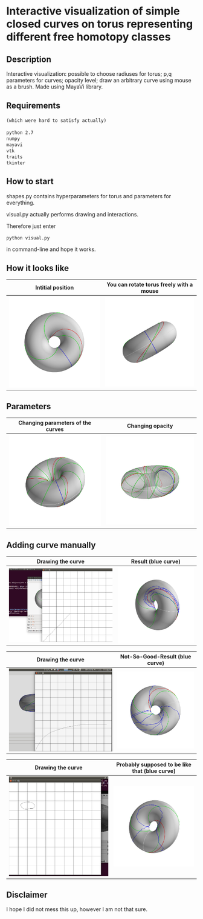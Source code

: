 # Interactive visualization of simple closed curves on torus representing different free homotopy classes

## Description
Interactive visualization: possible to choose radiuses for torus;  p,q parameters for curves; opacity level; draw an arbitrary curve using mouse as a brush. Made using MayaVi library.

## Requirements
```
(which were hard to satisfy actually)

python 2.7
numpy
mayavi
vtk
traits
tkinter
```

## How to start
shapes.py contains hyperparameters for torus and parameters for everything.

visual.py actually performs drawing and interactions.

Therefore just enter
```
python visual.py
```
in command-line and hope it works.


## How it looks like

Intitial position             |  You can rotate torus freely with a mouse
:-------------------------:|:-------------------------:
![](https://github.com/ttaggg/torus/blob/master/images/snapshot.png)  |  ![](https://github.com/ttaggg/torus/blob/master/images/snapshot1.png)


## Parameters

Changing parameters of the curves             |  Changing opacity
:-------------------------:|:-------------------------:
![](https://github.com/ttaggg/torus/blob/master/images/snapshot2.png)  |  ![](https://github.com/ttaggg/torus/blob/master/images/snapshot3.png)


## Adding curve manually

  Drawing the curve    |  Result (blue curve)
:-------------------------:|:-------------------------:
![](https://github.com/ttaggg/torus/blob/master/images/tksnap1.png)  |  ![](https://github.com/ttaggg/torus/blob/master/images/snapshot5.png)


  Drawing the curve    |  Not-So-Good-Result (blue curve)
:-------------------------:|:-------------------------:
![](https://github.com/ttaggg/torus/blob/master/images/tksnap2.png)  |  ![](https://github.com/ttaggg/torus/blob/master/images/snapshot6.png)


  Drawing the curve    |  Probably supposed to be like that (blue curve)
:-------------------------:|:-------------------------:
![](https://github.com/ttaggg/torus/blob/master/images/tksnap3.png)  |  ![](https://github.com/ttaggg/torus/blob/master/images/snapshot7.png)


## Disclaimer
I hope I did not mess this up, however I am not that sure.
